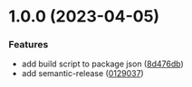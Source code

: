 # 1.0.0 (2023-04-05)


### Features

* add build script to package json ([8d476db](https://github.com/angel-zepeda/tcg-tournament-tracker-api/commit/8d476dbfdaaf682ddce75b219be715cb0a1efdb4))
* add semantic-release ([0129037](https://github.com/angel-zepeda/tcg-tournament-tracker-api/commit/012903710c85796694df5e380f21340c9926833c))
